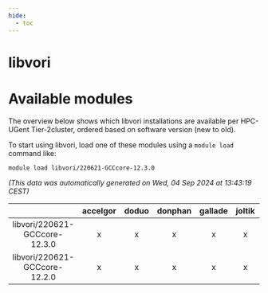 ```yaml
---
hide:
  - toc
---
```


libvori
=======

# Available modules


The overview below shows which libvori installations are available per HPC-UGent Tier-2cluster, ordered based on software version (new to old).

To start using libvori, load one of these modules using a `module load` command like:

```shell
module load libvori/220621-GCCcore-12.3.0
```

*(This data was automatically generated on Wed, 04 Sep 2024 at 13:43:19 CEST)*  

| |accelgor|doduo|donphan|gallade|joltik|shinx|skitty|
| :---: | :---: | :---: | :---: | :---: | :---: | :---: | :---: |
|libvori/220621-GCCcore-12.3.0|x|x|x|x|x|x|x|
|libvori/220621-GCCcore-12.2.0|x|x|x|x|x|-|x|
